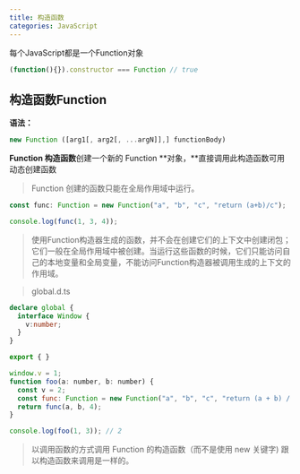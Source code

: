 ```yaml
---
title: 构造函数
categories: JavaScript
---
```


每个JavaScript都是一个Function对象

```javascript
(function(){}).constructor === Function // true
```



## 构造函数Function

**语法：**

```javascript
new Function ([arg1[, arg2[, ...argN]],] functionBody)
```

**Function 构造函数**创建一个新的 Function **对象，**直接调用此构造函数可用动态创建函数

> Function 创建的函数只能在全局作用域中运行。

```javascript
const func: Function = new Function("a", "b", "c", "return (a+b)/c");

console.log(func(1, 3, 4));
```

> 使用Function构造器生成的函数，并不会在创建它们的上下文中创建闭包；它们一般在全局作用域中被创建。当运行这些函数的时候，它们只能访问自己的本地变量和全局变量，不能访问Function构造器被调用生成的上下文的作用域。

> global.d.ts

```typescript
declare global {
  interface Window {
    v:number;
  }
}

export { }

```

```javascript
window.v = 1;
function foo(a: number, b: number) {
  const v = 2;
  const func: Function = new Function("a", "b", "c", "return (a + b) / c + v");
  return func(a, b, 4);
}

console.log(foo(1, 3)); // 2
```

> 以调用函数的方式调用 Function 的构造函数（而不是使用 new 关键字) 跟以构造函数来调用是一样的。
